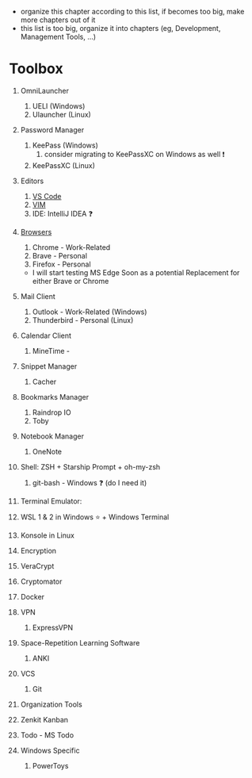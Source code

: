 - organize this chapter according to this list, if becomes too big, make more chapters out of it
- this list is too big, organize it into chapters (eg, Development, Management Tools, ...)
# Toolbox
1.  OmniLauncher
    1.  UELI (Windows)
    2.  Ulauncher (Linux)
2.  Password Manager
    1.  KeePass (Windows)
        1.  consider migrating to KeePassXC on Windows as well ❗
    2.  KeePassXC (Linux)
3. Editors
   1. [VS Code](./code/README.md)
   2. [VIM](./vim.md)
   3. IDE: IntelliJ IDEA ❓
4. [Browsers](./browsers.md)
   1. Chrome       - Work-Related
   2. Brave        - Personal
   3. Firefox      - Personal
   * I will start testing MS Edge Soon as a potential Replacement for either Brave or Chrome
5. Mail Client
   1. Outlook      - Work-Related (Windows)
   2. Thunderbird  - Personal (Linux)
6. Calendar Client
   1. MineTime     -
7. Snippet Manager
   1. Cacher
8. Bookmarks Manager
   1. Raindrop IO
   2. Toby
9. Notebook Manager
   1. OneNote
10. Shell: ZSH + Starship Prompt + oh-my-zsh
    1.  git-bash - Windows ❓ (do I need it)
11. Terminal Emulator:
   2. WSL 1 & 2 in Windows ⭐ + Windows Terminal
   3. Konsole in Linux
12. Encryption
   4. VeraCrypt
   5. Cryptomator
13. Docker
14. VPN
    1.  ExpressVPN
15. Space-Repetition Learning Software
    1.  ANKI
16. VCS
    1.  Git

17. Organization Tools
  1. Zenkit Kanban
  2. Todo - MS Todo

18. Windows Specific
    1.  PowerToys
